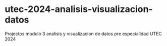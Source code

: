 # utec-2024-analisis-visualizacion-datos
Projectos modulo 3 analisis y visualizacion de datos pre especialidad UTEC 2024
